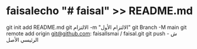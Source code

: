 # faisalecho "# faisal" >> README.md 
git init 
add README.md 
git الالتزام -m "الالتزام الأول" 
git Branch -M main 
git remote add origin git@github.com: faisallsmai / faisal.git
 git push - ش الرئيسي الأصل
